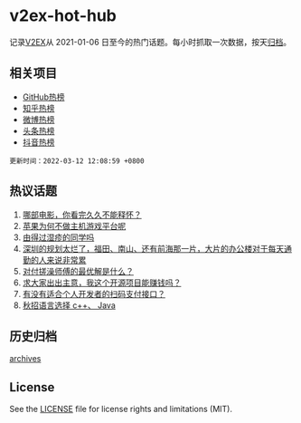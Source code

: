 # v2ex-hot-hub

 记录[V2EX](https://www.v2ex.com/)从 2021-01-06 日至今的热门话题。每小时抓取一次数据，按天[归档](archives)。
 
 ## 相关项目

- [GitHub热榜](https://github.com/lonnyzhang423/github-hot-hub)
- [知乎热榜](https://github.com/lonnyzhang423/zhihu-hot-hub)
- [微博热榜](https://github.com/lonnyzhang423/weibo-hot-hub)
- [头条热榜](https://github.com/lonnyzhang423/toutiao-hot-hub)
- [抖音热榜](https://github.com/lonnyzhang423/douyin-hot-hub)


 `更新时间：2022-03-12 12:08:59 +0800`

## 热议话题

1. [哪部电影，你看完久久不能释怀？](https://www.v2ex.com/t/839674)
1. [苹果为何不做主机游戏平台呢](https://www.v2ex.com/t/839716)
1. [由得过湿疹的同学吗](https://www.v2ex.com/t/839656)
1. [深圳的规划太烂了，福田、南山、还有前海那一片，大片的办公楼对于每天通勤的人来说非常累](https://www.v2ex.com/t/839648)
1. [对付搓澡师傅的最优解是什么？](https://www.v2ex.com/t/839675)
1. [求大家出出主意，我这个开源项目能赚钱吗？](https://www.v2ex.com/t/839730)
1. [有没有适合个人开发者的扫码支付接口？](https://www.v2ex.com/t/839653)
1. [秋招语言选择 c++、 Java](https://www.v2ex.com/t/839689)

## 历史归档

[archives](archives)

## License

See the [LICENSE](LICENSE) file for license rights and limitations (MIT).
